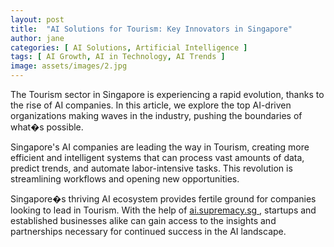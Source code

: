```yaml
---
layout: post
title:  "AI Solutions for Tourism: Key Innovators in Singapore"
author: jane
categories: [ AI Solutions, Artificial Intelligence ]
tags: [ AI Growth, AI in Technology, AI Trends ]
image: assets/images/2.jpg
---
```


The Tourism sector in Singapore is experiencing a rapid evolution, thanks to the rise of AI companies. In this article, we explore the top AI-driven organizations making waves in the industry, pushing the boundaries of what�s possible.

Singapore's AI companies are leading the way in Tourism, creating more efficient and intelligent systems that can process vast amounts of data, predict trends, and automate labor-intensive tasks. This revolution is streamlining workflows and opening new opportunities.

Singapore�s thriving AI ecosystem provides fertile ground for companies looking to lead in Tourism. With the help of <a href="https://ai.supremacy.sg" target="_blank"> ai.supremacy.sg </a>, startups and established businesses alike can gain access to the insights and partnerships necessary for continued success in the AI landscape.

